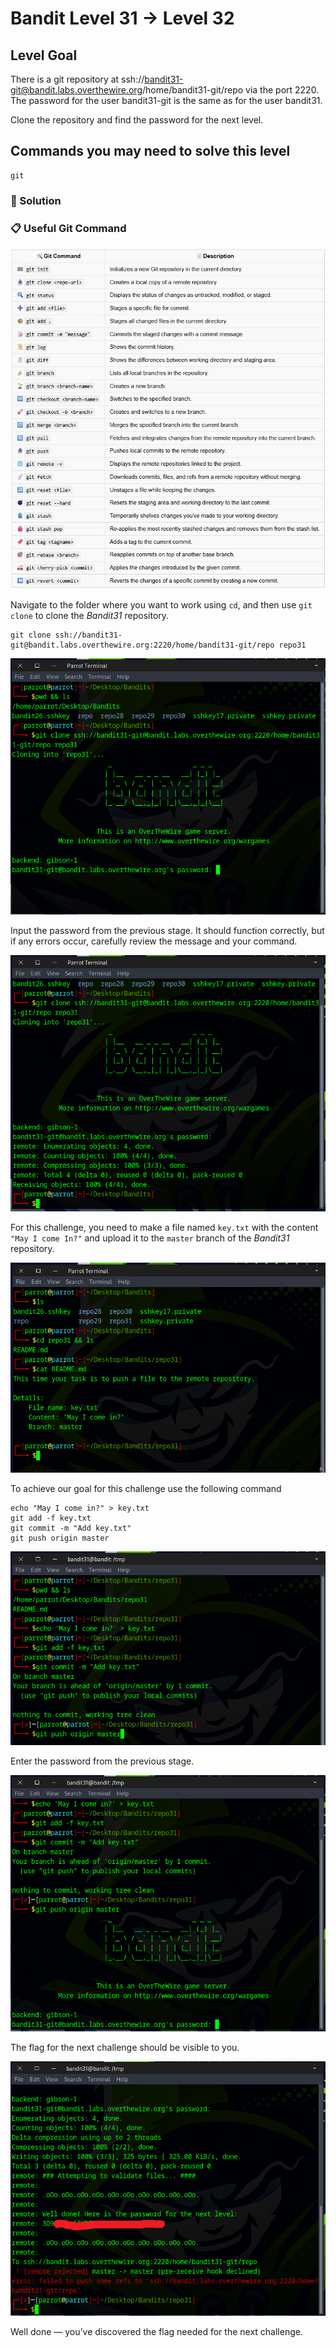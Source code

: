# Bandit Level 31 → Level 32

## Level Goal

There is a git repository at ssh://bandit31-git@bandit.labs.overthewire.org/home/bandit31-git/repo via the port 2220. The password for the user bandit31-git is the same as for the user bandit31.

Clone the repository and find the password for the next level.

## Commands you may need to solve this level

    git


### 🔑 Solution

### 📋 Useful Git Command
![git](git.jpg)

Navigate to the folder where you want to work using `cd`, and then use `git clone` to clone the *Bandit31* repository.
```
git clone ssh://bandit31-git@bandit.labs.overthewire.org:2220/home/bandit31-git/repo repo31
```
![b31s1](b31s1.png)

Input the password from the previous stage. It should function correctly, but if any errors occur, carefully review the message and your command.

![b31s2](b31s2.png)

For this challenge, you need to make a file named `key.txt` with the content ``"May I come In?"`` and upload it to the `master` branch of the *Bandit31* repository.

![b31s3](b31s3.png)

To achieve our goal for this challenge use the following command
```
echo "May I come in?" > key.txt
git add -f key.txt
git commit -m "Add key.txt"
git push origin master
```
![b31s4](b31s4.png)

Enter the password from the previous stage.

![b31s5](b31s5.png)

The flag for the next challenge should be visible to you.

![b31s6](b31s6.png)

Well done — you’ve discovered the flag needed for the next challenge.

